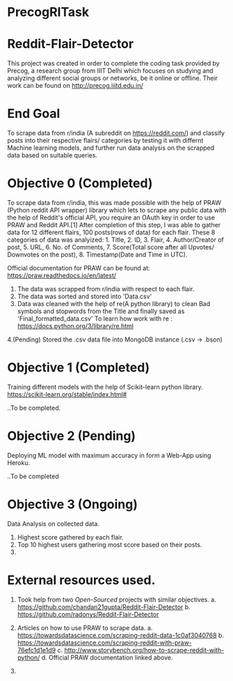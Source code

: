 # PrecogRITask


# Reddit-Flair-Detector

This project was created in order to complete the coding task provided by Precog, a research group from IIIT Delhi which focuses on studying and analyzing different social groups or networks, be it online or offline. Their work can be found on http://precog.iiitd.edu.in/


# End Goal

To scrape data from r/india (A subreddit on https://reddit.com/) and classify posts into their respective flairs/ categories by testing it with differnt Machine learning models, and further run data analysis on the scrapped data based on suitable queries.


# Objective 0 (Completed)

To scrape data from r/india, this was made possible with the help of PRAW (Python reddit API wrapper) library which lets to scrape any public data with the help of Reddit's official API, you require an OAuth key in order to use PRAW and Reddit API.[1]
After completion of this step, I was able to gather data for 12 different flairs, 100 posts(rows of data) for each flair. 
These 8 categories of data was analyized: 1. Title, 2. ID, 3. Flair, 4. Author/Creator of post, 5. URL, 6. No. of Comments, 7. Score(Total score after all Upvotes/ Downvotes on the post), 8. Timestamp(Date and Time in UTC). 

Official documentation for PRAW can be found at: https://praw.readthedocs.io/en/latest/

1. The data was scrapped from r/india with respect to each flair.
2. The data was sorted and stored into 'Data.csv'
3. Data was cleaned with the help of re(A python library) to clean Bad symbols and stopwords from the Title and finally saved as 'Final_formatted_data.csv' 
    To learn how work with re : https://docs.python.org/3/library/re.html
    
4.(Pending) Stored the .csv data file into MongoDB instance (.csv -> .bson)


# Objective 1 (Completed)

Training different models with the help of Scikit-learn python library. https://scikit-learn.org/stable/index.html#

..To be completed.


# Objective 2 (Pending)

Deploying ML model with maximum accuracy in form a Web-App using Heroku. 

..To be completed


# Objective 3 (Ongoing)

Data Analysis on collected data. 

1. Highest score gathered by each flair. 
2. Top 10 highest users gathering most score based on their posts. 
3. 


# External resources used. 
1. Took help from two *Open-Sourced* projects with similar objectives.
    a. https://github.com/chandan21gupta/Reddit-Flair-Detector
    b. https://github.com/radonys/Reddit-Flair-Detector
  
2. Articles on how to use PRAW to scrape data. 
    a. https://towardsdatascience.com/scraping-reddit-data-1c0af3040768
    b. https://towardsdatascience.com/scraping-reddit-with-praw-76efc1d1e1d9
    c. http://www.storybench.org/how-to-scrape-reddit-with-python/
    d. Official PRAW documentation linked above.
  
3. 
